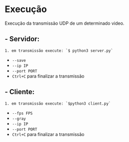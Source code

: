 
# Execução

Execução da transmissão UDP de um determinado video.


## - Servidor: 
    1. em transmissão execute: `$ python3 server.py`
  - `--save` 
  - `--ip IP` 
  - `--port PORT`
  - `Ctrl+C` para finalizar a transmissão
  
## - Cliente: 
    1. em transmissão execute: `$python3 client.py` 
  - `--fps FPS`
  - `--gray` 
  - `--ip IP`
  - `--port PORT` 
  - `Ctrl+C` para finalizar a transmissão
